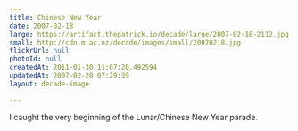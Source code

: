 ```yaml
---
title: Chinese New Year
date: 2007-02-18
large: https://artifact.thepatrick.io/decade/large/2007-02-18-2112.jpg
small: http://cdn.m.ac.nz/decade/images/small/20070218.jpg
flickrUrl: null
photoId: null
createdAt: 2011-01-30 11:07:20.492594
updatedAt: 2007-02-20 07:29:39
layout: decade-image

---
```

I caught the very beginning of the Lunar/Chinese New Year parade.
